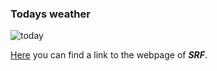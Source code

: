 ### Todays weather 

![today](https://www.google.com/url?sa=i&rct=j&q=&esrc=s&source=images&cd=&cad=rja&uact=8&ved=2ahUKEwjq8dXDrevkAhVNYVAKHRreBzgQjRx6BAgBEAQ&url=%2Furl%3Fsa%3Di%26rct%3Dj%26q%3D%26esrc%3Ds%26source%3Dimages%26cd%3D%26ved%3D%26url%3Dhttps%253A%252F%252Fch.wetter.com%252Fschweiz%252Fzuerich%252FCH0CH4503.html%26psig%3DAOvVaw0b9IVSe7cxon91d4oSVF5-%26ust%3D1569479368893492&psig=AOvVaw0b9IVSe7cxon91d4oSVF5-&ust=1569479368893492)

[Here](https://www.srf.ch/meteo/wetter/Zürich/47.3797,8.5342?geolocationNameId=4cdc93de6ddc36141f7493213eeedaee) you can find a link to the webpage of **_SRF_**. 
